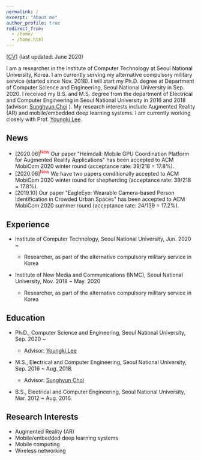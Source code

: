 ```yaml
---
permalink: /
excerpt: "About me"
author_profile: true
redirect_from: 
  - /home/
  - /home.html
---
```


[[CV](https://juheonyi.github.io/files/JuheonYi_CV.pdf)] (last updated: June 2020)

I am a researcher in the Institute of Computer Technology at Seoul National University, Korea. I am currently serving my alternative compulsory military service (started since Nov. 2018). I will start my Ph.D. degree at Department of Computer Science and Engineering, Seoul National University in Sep. 2020. I received my B.S. and M.S. degree from the department of Electrical and Computer Engineering in Seoul National University in 2016 and 2018 (advisor: [Sunghyun Choi](https://sites.google.com/view/sunghyun-chois-home) ). My research interests include Augmented Reality (AR) and mobile/embedded deep learning systems. I am currently working closely with Prof. [Youngki Lee](http://youngkilee.blogspot.com/).

## News

* [2020.06]<sup><span style="color:red">New</span></sup> Our paper "Heimdall: Mobile GPU Coordination Platform for Augmented Reality Applications" has been accepted to ACM MobiCom 2020 winter round (acceptance rate: 39/218 = 17.8%).
* [2020.06]<sup><span style="color:red">New</span></sup> We have two papers conditionally accepted to ACM MobiCom 2020 winter round for shepherding (acceptance rate: 39/218 = 17.8%).
* [2019.10] Our paper "EagleEye: Wearable Camera-based Person Identification in Crowded Urban Spaces" has been accepted to ACM MobiCom 2020 summer round (acceptance rate: 24/139 = 17.2%).

## Experience

* Institute of Computer Technology, Seoul National University, Jun. 2020 ~
  * Researcher, as part of the alternative compulsory military service in Korea

* Institute of New Media and Communications (INMC), Seoul National University, Nov. 2018 ~ May. 2020
  * Researcher, as part of the alternative compulsory military service in Korea

## Education
* Ph.D., Computer Science and Engineering, Seoul National University, Sep. 2020 ~
  * Advisor: [Youngki Lee](http://youngkilee.blogspot.com/) 

* M.S., Electrical and Computer Engineering, Seoul National University, Sep. 2016 ~ Aug. 2018.
  * Advisor: [Sunghyun Choi](https://sites.google.com/view/sunghyun-chois-home) 

* B.S., Electrical and Computer Engineering, Seoul National University, Mar. 2012 ~ Aug. 2016.

## Research Interests

* Augmented Reality (AR)
* Mobile/embedded deep learning systems
* Mobile computing
* Wireless networking
